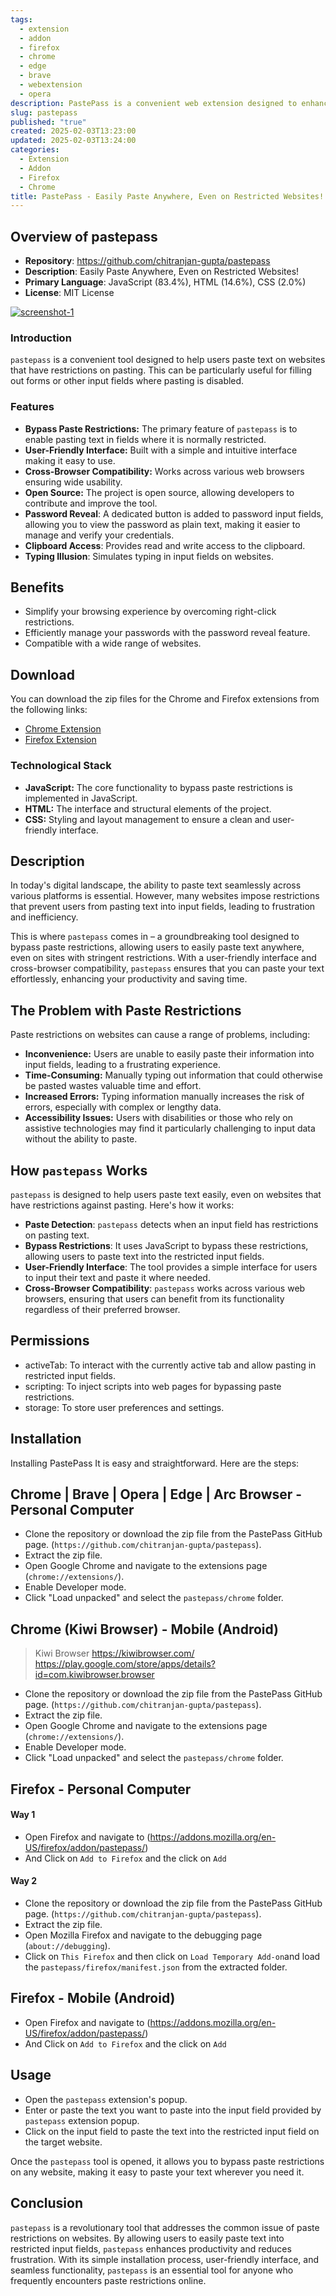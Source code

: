 ```yaml
---
tags:
  - extension
  - addon
  - firefox
  - chrome
  - edge
  - brave
  - webextension
  - opera
description: PastePass is a convenient web extension designed to enhance your browsing experience, especially on websites that restrict right-click functionality. With PastePass, you can effortlessly paste content from your clipboard into input fields and text areas with a simple click.
slug: pastepass
published: "true"
created: 2025-02-03T13:23:00
updated: 2025-02-03T13:24:00
categories:
  - Extension
  - Addon
  - Firefox
  - Chrome
title: PastePass - Easily Paste Anywhere, Even on Restricted Websites!
---
```

## Overview of pastepass

- **Repository**: https://github.com/chitranjan-gupta/pastepass
- **Description**: Easily Paste Anywhere, Even on Restricted Websites!
- **Primary Language**: JavaScript (83.4%), HTML (14.6%), CSS (2.0%)
- **License**: MIT License

[![screenshot-1](https://github.com/chitranjan-gupta/pastepass/blob/master/chrome/screenshots/screenshot-1.png?raw=true)](https://github.com/chitranjan-gupta/pastepass)
### Introduction

`pastepass` is a convenient tool designed to help users paste text on websites that have restrictions on pasting. This can be particularly useful for filling out forms or other input fields where pasting is disabled.
### Features

- **Bypass Paste Restrictions:** The primary feature of `pastepass` is to enable pasting text in fields where it is normally restricted.
- **User-Friendly Interface:** Built with a simple and intuitive interface making it easy to use.
- **Cross-Browser Compatibility:** Works across various web browsers ensuring wide usability.
- **Open Source:** The project is open source, allowing developers to contribute and improve the tool.
- **Password Reveal**: A dedicated button is added to password input fields, allowing you to view the password as plain text, making it easier to manage and verify your credentials.
- **Clipboard Access**: Provides read and write access to the clipboard.
- **Typing Illusion**: Simulates typing in input fields on websites.
## Benefits

- Simplify your browsing experience by overcoming right-click restrictions.
- Efficiently manage your passwords with the password reveal feature.
- Compatible with a wide range of websites.
## Download

You can download the zip files for the Chrome and Firefox extensions from the following links:

- [Chrome Extension](https://github.com/chitranjan-gupta/pastepass/releases/latest/download/chrome_extension.zip)
- [Firefox Extension](https://github.com/chitranjan-gupta/pastepass/releases/latest/download/firefox_extension.zip)
### Technological Stack

- **JavaScript:** The core functionality to bypass paste restrictions is implemented in JavaScript.
- **HTML:** The interface and structural elements of the project.
- **CSS:** Styling and layout management to ensure a clean and user-friendly interface.
## Description

In today's digital landscape, the ability to paste text seamlessly across various platforms is essential. However, many websites impose restrictions that prevent users from pasting text into input fields, leading to frustration and inefficiency.

This is where `pastepass` comes in – a groundbreaking tool designed to bypass paste restrictions, allowing users to easily paste text anywhere, even on sites with stringent restrictions. With a user-friendly interface and cross-browser compatibility, `pastepass` ensures that you can paste your text effortlessly, enhancing your productivity and saving time.
## The Problem with Paste Restrictions

Paste restrictions on websites can cause a range of problems, including:
- **Inconvenience:** Users are unable to easily paste their information into input fields, leading to a frustrating experience.
- **Time-Consuming:** Manually typing out information that could otherwise be pasted wastes valuable time and effort.
- **Increased Errors:** Typing information manually increases the risk of errors, especially with complex or lengthy data.
- **Accessibility Issues:** Users with disabilities or those who rely on assistive technologies may find it particularly challenging to input data without the ability to paste.
## How `pastepass` Works

`pastepass` is designed to help users paste text easily, even on websites that have restrictions against pasting. Here's how it works:
- **Paste Detection**: `pastepass` detects when an input field has restrictions on pasting text.
- **Bypass Restrictions**: It uses JavaScript to bypass these restrictions, allowing users to paste text into the restricted input fields.
- **User-Friendly Interface**: The tool provides a simple interface for users to input their text and paste it where needed.
- **Cross-Browser Compatibility**: `pastepass` works across various web browsers, ensuring that users can benefit from its functionality regardless of their preferred browser.
## Permissions
- activeTab: To interact with the currently active tab and allow pasting in restricted input fields.
- scripting: To inject scripts into web pages for bypassing paste restrictions.
- storage: To store user preferences and settings.
## Installation

Installing PastePass It is easy and straightforward. Here are the steps:
## Chrome | Brave | Opera | Edge | Arc Browser - Personal Computer

- Clone the repository or download the zip file from the PastePass GitHub page. (`https://github.com/chitranjan-gupta/pastepass`).
- Extract the zip file.
- Open Google Chrome and navigate to the extensions page (`chrome://extensions/`).
- Enable Developer mode.
- Click "Load unpacked" and select the `pastepass/chrome` folder.
## Chrome (Kiwi Browser) - Mobile (Android)
> Kiwi Browser 
> https://kiwibrowser.com/
> https://play.google.com/store/apps/details?id=com.kiwibrowser.browser

- Clone the repository or download the zip file from the PastePass GitHub page. (`https://github.com/chitranjan-gupta/pastepass`).
- Extract the zip file.
- Open Google Chrome and navigate to the extensions page (`chrome://extensions/`).
- Enable Developer mode.
- Click "Load unpacked" and select the `pastepass/chrome` folder.
## Firefox - Personal Computer

#### Way 1
 - Open Firefox and navigate to (https://addons.mozilla.org/en-US/firefox/addon/pastepass/)
 - And Click on `Add to Firefox` and the click on `Add`
#### Way 2
- Clone the repository or download the zip file from the PastePass GitHub page. (`https://github.com/chitranjan-gupta/pastepass`).
- Extract the zip file.
- Open Mozilla Firefox and navigate to the debugging page (`about://debugging`).
- Click on `This Firefox` and then click on `Load Temporary Add-on`and load the `pastepass/firefox/manifest.json` from the extracted folder.

## Firefox - Mobile (Android)
 - Open Firefox and navigate to (https://addons.mozilla.org/en-US/firefox/addon/pastepass/)
 - And Click on `Add to Firefox` and the click on `Add`
## Usage
- Open the `pastepass` extension's popup.
- Enter or paste the text you want to paste into the input field provided by `pastepass` extension popup.
- Click on the input field to paste the text into the restricted input field on the target website.

Once the `pastepass` tool is opened, it allows you to bypass paste restrictions on any website, making it easy to paste your text wherever you need it.
## Conclusion

`pastepass` is a revolutionary tool that addresses the common issue of paste restrictions on websites. By allowing users to easily paste text into restricted input fields, `pastepass` enhances productivity and reduces frustration. With its simple installation process, user-friendly interface, and seamless functionality, `pastepass` is an essential tool for anyone who frequently encounters paste restrictions online.